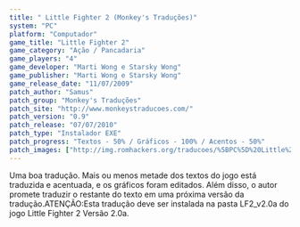 ```yaml
---
title: " Little Fighter 2 (Monkey's Traduções)"
system: "PC"
platform: "Computador"
game_title: "Little Fighter 2"
game_category: "Ação / Pancadaria"
game_players: "4"
game_developer: "Marti Wong e Starsky Wong"
game_publisher: "Marti Wong e Starsky Wong"
game_release_date: "11/07/2009"
patch_author: "Samus"
patch_group: "Monkey's Traduções"
patch_site: "http://www.monkeystraducoes.com/"
patch_version: "0.9"
patch_release: "07/07/2010"
patch_type: "Instalador EXE"
patch_progress: "Textos - 50% / Gráficos - 100% / Acentos - 50%"
patch_images: ["http://img.romhackers.org/traducoes/%5BPC%5D%20Little%20Fighter%202%20-%20Monkey's%20Tradu%C3%A7%C3%B5es%20-%201.jpg","http://img.romhackers.org/traducoes/%5BPC%5D%20Little%20Fighter%202%20-%20Monkey's%20Tradu%C3%A7%C3%B5es%20-%202.jpg","http://img.romhackers.org/traducoes/%5BPC%5D%20Little%20Fighter%202%20-%20Monkey's%20Tradu%C3%A7%C3%B5es%20-%203.jpg"]
---
```

Uma boa tradução. Mais ou menos metade dos textos do jogo está traduzida e acentuada, e os gráficos foram editados. Além disso, o autor promete traduzir o restante do texto em uma próxima versão da tradução.ATENÇÃO:Esta tradução deve ser instalada na pasta LF2_v2.0a do jogo Little Fighter 2 Versão 2.0a.